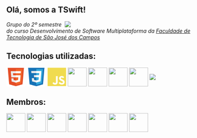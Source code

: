 <h2> Olá, somos a TSwift!</h2>
<img align='right' src="https://media3.giphy.com/media/KzJkzjggfGN5Py6nkT/giphy.gif?cid=ecf05e477tzg1so7gq37thzt1wodoesdg503aay88wv1bklb&rid=giphy.gif&ct=s" width="350"
<p><em>Grupo do 2º semestre do curso Desenvolvimento de Software Multiplataforma da <a href="https://www.cps.sp.gov.br/fatecs/fatec-sao-jose-dos-campos-prof-jessen-vidal/">Faculdade de Tecnologia de São José dos Campos</a>
</em></p>


## Tecnologias utilizadas:
<div>
<img align="center" height="50" width="50" src="https://raw.githubusercontent.com/devicons/devicon/master/icons/html5/html5-original.svg">
 <img align="center" height="50" width="50" src="https://raw.githubusercontent.com/devicons/devicon/master/icons/css3/css3-original.svg">
 <img align="center" height="50" width="50" src="https://raw.githubusercontent.com/devicons/devicon/master/icons/javascript/javascript-plain.svg">
 <img align="center" height="50" width="50" src="https://cdn.jsdelivr.net/gh/devicons/devicon/icons/typescript/typescript-original.svg">
 <img align="center" height="50" width="50" src="https://cdn.jsdelivr.net/gh/devicons/devicon/icons/nodejs/nodejs-plain.svg">
 <img align="center" height="50" width="50" src="https://cdn.jsdelivr.net/gh/devicons/devicon/icons/figma/figma-original.svg">
 <img align="center" height="50" width="50" src="https://cdn.jsdelivr.net/gh/devicons/devicon/icons/slack/slack-original.svg">
 <img align="center" height="50" widht="50" src="https://cdn.jsdelivr.net/gh/devicons/devicon/icons/mysql/mysql-original.svg">
  
</div>

## Membros:
<div>
<a href="https://github.com/ymosena"><img src="https://avatars.githubusercontent.com/u/111094893?v=4" align="center" height="50" width="50"></a>
<a href="https://github.com/JacklesKerley"><img src="https://avatars.githubusercontent.com/u/100358141?v=4" align="center" height="50" width="50"></a>
<a href="https://github.com/Vitaog"><img src="https://avatars.githubusercontent.com/u/86271800?v=4" align="center" height="50" width="50"></a>
<a href="https://github.com/dosantos-ogabriel"><img src="https://avatars.githubusercontent.com/u/92482112?v=4" align="center" height="50" width="50"></a>
<a href="https://github.com/otavioabreu27"><img src="https://avatars.githubusercontent.com/u/54289303?v=4" align="center" height="50" width="50"></a>
<a href="https://github.com/Miguel-C1"><img src ="https://avatars.githubusercontent.com/u/104818982?v=4" align="center" height="50" width="50"></a>
<a href="https://github.com/dmssjk"><img src="https://avatars.githubusercontent.com/u/106353031?v=4" align="center" height="50" width="50"></a>
</div>

